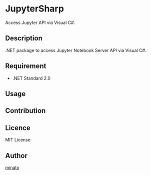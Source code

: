 # JupyterSharp

Access Jupyter API via Visual C#.

## Description

.NET package to access Jupyter Notebook Server API via Visual C#.

## Requirement

- .NET Standard 2.0

## Usage

## Contribution

## Licence

MIT License

## Author

[minato](https://blog.minatoproject.com/)
